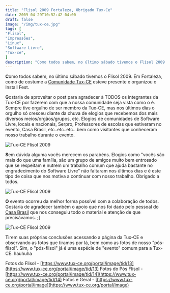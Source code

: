 ```yaml
---
title: "Flisol 2009 Fortaleza, Obrigado Tux-Ce"
date: 2009-04-29T10:52:42-04:00
draft: false
image: "/img/tux-ce.jpg"
tags: [
"Flisol",
"Impressões",
"Linux",
"Software Livre",
"Tux-ce",
]
description: "Como todos sabem, no último sábado tivemos o Flisol 2009. Em Fortaleza, como de costume a Comunidade Tux-CE esteve presente e organizou o Install Fest."
---
```

**C**omo todos sabem, no último sábado tivemos o Flisol 2009. Em Fortaleza, como de costume a [Comunidade Tux-CE](https://www.tux-ce.org) esteve presente e organizou o Install Fest.

**G**ostaria de aproveitar o post para agradecer à TODOS os integrantes da Tux-CE por fazerem com que a nossa comunidade seja vista como o é. Sempre tive orgulho de ser membro da Tux-CE, mas nos últimos dias o orgulho só cresceu diante da chuva de elogios que recebemos dos mais diversos meios/orgãos/grupos, etc. Elogios de comunidades de Software Livre, locais e nacionais, Serpro, Professores de escolas que estiveram no evento, Casa Brasil, etc..etc..etc...bem como visitantes que conheceram nosso trabalho durante o evento.

![Tux-CE Flisol 2009](/img/banner-tux.jpg)

**S**em dúvida alguma vocês merecem os parabéns. Elogios como "vocês são mais do que uma família, são um grupo de amigos muito bem entrosado que se respeitam e nutrem um trabalho comum que ajuda bastante no engradecimento do Software Livre" não faltaram nos últimos dias e é este tipo de coisa que nos motiva a continuar com nosso trabalho. Obrigado a todos.

![Tux-CE Flisol 2009](/img/tux-cekd.jpg)

**O** evento ocorreu da melhor forma possível com a colaboração de todos. Gostaria de agradecer também o apoio que nos foi dado pelo pessoal do [Casa Brasil](https://www.casabrasil.gov.br) que nos conseguiu todo o material e atenção de que precisávamos. ;]

![Tux-CE Flisol 2009](/img/img_0068.jpg)

**T**irem suas próprias conclusões acessando a página da Tux-CE e observando as fotos que tiramos por lá, bem como as fotos de nosso "pós-flisol". Sim, o "pós-flisol" já é uma espécie de "evento" comum para a Tux-CE. hauhuha

Fotos do Flisol - [https://www.tux-ce.org/portal/image/tid/13](https://www.tux-ce.org/portal/image/tid/13)
Fotos do Pós Flisol - [https://www.tux-ce.org/portal/image/tid/14](https://www.tux-ce.org/portal/image/tid/14)
Fotos e Geral - [https://www.tux-ce.org/portal/image](https://www.tux-ce.org/portal/image)
